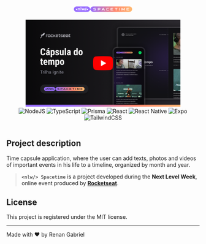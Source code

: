 <div align="center">
  <img alt="NLW Spacetime" src=".github/assets/nlw-spacetime-logo.svg" width="30%"/>
</div>

<br>

<div align="center">
  <a href="https://youtu.be/TvWS_5B5R1I">
    <img src=".github/assets/preview.png" alt="Texto AAA" style="width: 80%;">
  </a>

  <br>

  <a>
    <img alt="NodeJS" src="https://img.shields.io/badge/node.js-6DA55F?style=for-the-badge&logo=node.js&logoColor=white"/>
    <img alt="TypeScript" src="https://img.shields.io/badge/typescript-%23007ACC.svg?style=for-the-badge&logo=typescript&logoColor=white"/>
    <img alt="Prisma" src="https://img.shields.io/badge/Prisma-3982CE?style=for-the-badge&logo=Prisma&logoColor=white"/>
    <img alt="React" src="https://img.shields.io/badge/react-%2320232a.svg?style=for-the-badge&logo=react&logoColor=%2361DAFB"/>
    <img alt="React Native" src="https://img.shields.io/badge/react_native-%2320232a.svg?style=for-the-badge&logo=react&logoColor=%2361DAFB"/>
    <img alt="Expo" src="https://img.shields.io/badge/expo-1C1E24?style=for-the-badge&logo=expo&logoColor=#D04A37"/>
    <img alt="TailwindCSS" src="https://img.shields.io/badge/tailwindcss-%2338B2AC.svg?style=for-the-badge&logo=tailwind-css&logoColor=white"/>
  <a/>
</div>

<br>

## Project description

Time capsule application, where the user can add texts, photos and videos of important events in his life to a timeline, organized by month and year.

> `<nlw/> Spacetime` is a project developed during the **Next Level Week**, online event produced by [**Rocketseat**](https://www.rocketseat.com.br/).

## License

This project is registered under the MIT license.

---

Made with ❤️ by Renan Gabriel
